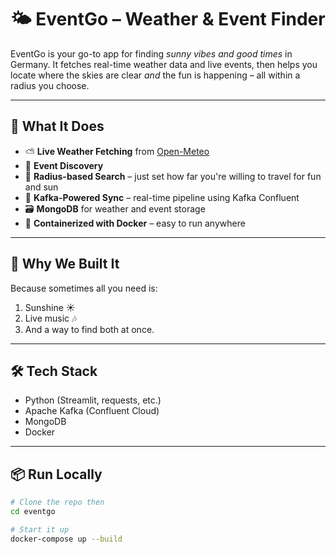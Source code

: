 # 🌤️ EventGo – Weather & Event Finder

EventGo is your go-to app for finding *sunny vibes and good times* in Germany. It fetches real-time weather data and live events, then helps you locate where the skies are clear *and* the fun is happening – all within a radius you choose.

---

## 🚀 What It Does

- ⛅ **Live Weather Fetching** from [Open-Meteo](https://open-meteo.com/)
- 🎫 **Event Discovery**
- 📍 **Radius-based Search** – just set how far you're willing to travel for fun and sun
- 🔄 **Kafka-Powered Sync** – real-time pipeline using Kafka Confluent
- 🗃️ **MongoDB** for weather and event storage
- 🐳 **Containerized with Docker** – easy to run anywhere

---

## 🧠 Why We Built It

Because sometimes all you need is:
1. Sunshine ☀️  
2. Live music 🎶  
3. And a way to find both at once.

---

## 🛠️ Tech Stack

- Python (Streamlit, requests, etc.)
- Apache Kafka (Confluent Cloud)
- MongoDB
- Docker

---

## 📦 Run Locally

```bash
# Clone the repo then
cd eventgo

# Start it up
docker-compose up --build
